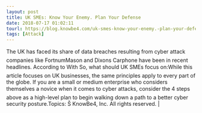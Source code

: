```yaml
---
layout: post
title: UK SMEs: Know Your Enemy. Plan Your Defense
date: 2018-07-17 01:02:11
tourl: https://blog.knowbe4.com/uk-smes-know-your-enemy.-plan-your-defense
tags: [Attack]
---
```

The UK has faced its share of data breaches resulting from cyber attack  companies like FortnumMason and Dixons Carphone have been in recent headlines. According to With So, what should UK SMEs focus on:While this article focuses on UK businesses, the same principles apply to every part of the globe. If you are a small or medium enterprise who considers themselves a novice when it comes to cyber attacks, consider the 4 steps above as a high-level plan to begin walking down a path to a better cyber security posture.Topics: Š KnowBe4, Inc. All rights reserved. | 